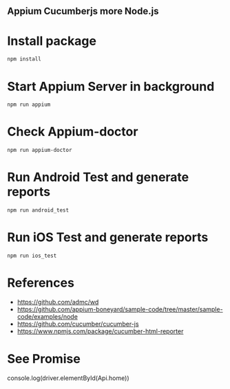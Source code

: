 ## Appium Cucumberjs more Node.js

# Install package
```
npm install
```
# Start Appium Server in background
```
npm run appium
```
# Check Appium-doctor
```
npm run appium-doctor
```

# Run Android Test and generate reports
```
npm run android_test
```

# Run iOS Test and generate reports
```
npm run ios_test
```


# References
- https://github.com/admc/wd
- https://github.com/appium-boneyard/sample-code/tree/master/sample-code/examples/node
- https://github.com/cucumber/cucumber-js
- https://www.npmjs.com/package/cucumber-html-reporter

# See Promise 
console.log(driver.elementById(Api.home))
